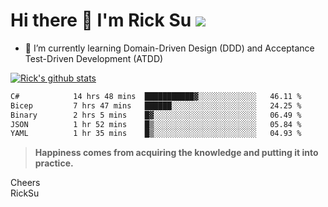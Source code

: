 # Hi there 👋 I'm Rick Su ![](https://komarev.com/ghpvc/?username=ricksu978)
<!--
**ricksu978/ricksu978** is a ✨ _special_ ✨ repository because its `README.md` (this file) appears on your GitHub profile.

Here are some ideas to get you started:

- 🔭 I’m currently working on ...
-->
- 🌱 I’m currently learning Domain-Driven Design (DDD) and Acceptance Test-Driven Development (ATDD)
<!--
- 👯 I’m looking to collaborate on ...
- 🤔 I’m looking for help with ...
- 💬 Ask me about ...
- 📫 How to reach me: ...
- 😄 Pronouns: ...
- ⚡ Fun fact: ...
-->
[![Rick's github stats](https://github-readme-stats.vercel.app/api?username=ricksu978&theme=dark)](https://github.com/ricksu978/ricksu978)

<!--START_SECTION:waka-->

```txt
C#            14 hrs 48 mins  ███████████▓░░░░░░░░░░░░░   46.11 %
Bicep         7 hrs 47 mins   ██████░░░░░░░░░░░░░░░░░░░   24.25 %
Binary        2 hrs 5 mins    █▓░░░░░░░░░░░░░░░░░░░░░░░   06.49 %
JSON          1 hr 52 mins    █▒░░░░░░░░░░░░░░░░░░░░░░░   05.84 %
YAML          1 hr 35 mins    █▒░░░░░░░░░░░░░░░░░░░░░░░   04.93 %
```

<!--END_SECTION:waka-->

> **Happiness comes from acquiring the knowledge and putting it into practice.**

Cheers  
RickSu 
